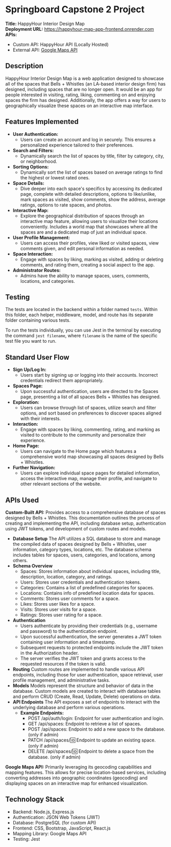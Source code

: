 # Springboard Capstone 2 Project

**Title:** HappyHour Interior Design Map  
**Deployment URL:** <https://happyhour-map-app-frontend.onrender.com>  
**APIs:**

- Custom API: HappyHour API (Locally Hosted)
- External API: [Google Maps API](https://developers.google.com/maps)

## Description

HappyHour Interior Design Map is a web application designed to showcase all of the spaces that Bells + Whistles (an LA-based interior design firm) has designed, including spaces that are no longer open. It would be an app for people interested in visiting, rating, liking, commenting on and enjoying spaces the firm has designed. Additionally, the app offers a way for users to geographically visualize these spaces on an interactive map interface.

## Features Implemented

- **User Authentication:**
  - Users can create an account and log in securely. This ensures a personalized experience tailored to their preferences.
- **Search and Filters:**
  - Dynamically search the list of spaces by title, filter by category, city, or neighborhood.
- **Sorting Options:**
  - Dynamically sort the list of spaces based on average ratings to find the highest or lowest rated ones.
- **Space Details:**
  - Dive deeper into each space's specifics by accessing its dedicated page, complete with detailed descriptions, options to like/unlike, mark spaces as visited, show comments, show the address, average ratings, options to rate spaces, and photos.
- **Interactive Map:**
  - Explore the geographical distribution of spaces through an interactive map feature, allowing users to visualize their locations conveniently. Includes a world map that showcases where all the spaces are and a dedicated map of just an individual space.
- **User Profile Management:**
  - Users can access their profiles, view liked or visited spaces, view comments given, and edit personal information as needed.
- **Space Interaction:**
  - Engage with spaces by liking, marking as visited, adding or deleting comments, and rating them, creating a social aspect to the app.
- **Administrator Routes:**
  - Admins have the ability to manage spaces, users, comments, locations, and categories.

## Testing

The tests are located in the backend within a folder named `tests`. Within this folder, each helper, middleware, model, and route has its separate folder containing various tests.

To run the tests individually, you can use Jest in the terminal by executing the command `jest filename`, where `filename` is the name of the specific test file you want to run.

## Standard User Flow

- **Sign Up/Log In:**
  - Users start by signing up or logging into their accounts. Incorrect credentials redirect them appropriately.
- **Spaces Page:**
  - Upon successful authentication, users are directed to the Spaces page, presenting a list of all spaces Bells + Whistles has designed.
- **Exploration:**
  - Users can browse through list of spaces, utilize search and filter options, and sort based on preferences to discover spaces aligned with their interests.
- **Interaction:**
  - Engage with spaces by liking, commenting, rating, and marking as visited to contribute to the community and personalize their experience.
- **Home Page:**
  - Users can navigate to the Home page which features a comprehensive world map showcasing all spaces designed by Bells + Whistles.
- **Further Navigation:**
  - Users can explore individual space pages for detailed information, access the interactive map, manage their profile, and navigate to other relevant sections of the website.

## APIs Used

**Custom-Built API:** 
Provides access to a comprehensive database of spaces designed by Bells + Whistles. This documentation outlines the process of creating and implementing the API, including database setup, authentication using JWT tokens, and development of custom routes and models.

- **Database Setup**
The API utilizes a SQL database to store and manage the compiled data of spaces designed by Bells + Whistles, user information, category types, locations, etc. The database schema includes tables for spaces, users, categories, and locations, among others.
- **Schema Overview**
  - Spaces: Stores information about individual spaces, including title, description, location, category, and ratings.
  - Users: Stores user credentials and authentication tokens.
  - Categories: Contains a list of predefined categories for spaces.
  - Locations: Contains info of predefined location data for spaces.
  - Comments: Stores user comments for a space.
  - Likes: Stores user likes for a space.
  - Visits: Stores user visits for a space.
  - Ratings: Stores user rating for a space.
- **Authentication**
  - Users authenticate by providing their credentials (e.g., username and password) to the authentication endpoint.
  - Upon successful authentication, the server generates a JWT token containing user information and a timestamp.
  - Subsequent requests to protected endpoints include the JWT token in the Authorization header.
  - The server verifies the JWT token and grants access to the requested resources if the token is valid.
- **Routing**
Custom routes are implemented to handle various API endpoints, including those for user authentication, space retrieval, user profile management, and administrative tasks.
- **Models**
Models represent the structure and behavior of data in the database. Custom models are created to interact with database tables and perform CRUD (Create, Read, Update, Delete) operations on data.
- **API Endpoints**
The API exposes a set of endpoints to interact with the underlying database and perform various operations.
  - **Example Endpoints:**
    - POST /api/auth/login: Endpoint for user authentication and login.
    - GET /api/spaces: Endpoint to retrieve a list of spaces.
    - POST /api/spaces: Endpoint to add a new space to the database. (only if admin)
    - PATCH /api/spaces/:id: Endpoint to update an existing space. (only if admin)
    - DELETE /api/spaces/:id: Endpoint to delete a space from the database. (only if admin)

**Google Maps API:**
Primarily leveraging its geocoding capabilities and mapping features. This allows for precise location-based services, including converting addresses into geographic coordinates (geocoding) and displaying spaces on an interactive map for enhanced visualization.

## Technology Stack

- Backend: Node.js, Express.js
- Authentication: JSON Web Tokens (JWT)
- Database: PostgreSQL (for custom API)
- Frontend: CSS, Bootstrap, JavaScript, React.js
- Mapping Library: Google Maps API
- Testing: Jest
